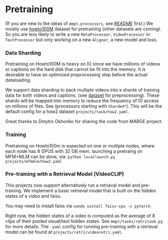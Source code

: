 # Pretraining

(If you are new to the ideas of `mmpt.processors`, see [README](README.md) first.)
We mostly use [howto100M](https://github.com/antoine77340/howto100m) dataset for pretraining (other datasets are coming). So you are less likely to write a new `MetaProcessor`, `VideoProcessor` or `TextProcessor` but only working on a new `Aligner`, a new model and loss.

### Data Sharding
Pretraining on Howto100M is heavy on IO since we have millions of videos or captions on the hard disk that cannot be fit into the memory.
It is desirable to have an optimized preprocessing step before the actual dataloading.

We support data sharding to pack multiple videos into a shards of training data for both videos and captions. (see [dataset](DATASET.md) for preprocessing).
These shards will be mapped into memory to reduce the frequency of IO access on millions of files. See (processors starting with `Sharded*`).
This will be the default config for a how2 dataset `projects/task/how2.yaml`.

Great thanks to Dmytro Okhonko for sharing the code from MARGE project.

### Training
Pretraining on Howto100m is expected on one or multiple nodes, where each node has 8 GPUS with 32 GB mem.
launching a pretraing on MFM+MLM can be done, via:
```python locallaunch.py projects/mfmmlm/how2.yaml```

### Pre-training with a Retrieval Model (VideoCLIP)
This projects now support alternatively run a retrieval model and pre-training.
We implement a basic retrieval model that is built on the hidden states of a video and faiss.

You may need to install faiss via `conda install faiss-cpu -c pytorch`.

Right now, the hidden states of a video is computed as the average of 8 clips of their pooled visual/text hidden states.
See `mmpt/tasks/retritask.py` for more details.
The `.yaml` config for running pre-training with a retrieval model can be found at `projects/retri/videoretri.yaml`.
